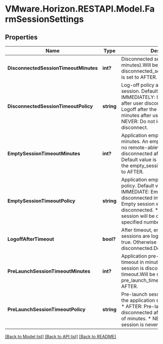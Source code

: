 # VMware.Horizon.RESTAPI.Model.FarmSessionSettings
## Properties

Name | Type | Description | Notes
------------ | ------------- | ------------- | -------------
**DisconnectedSessionTimeoutMinutes** | **int?** | Disconnected sessions timeout (in minutes).Will be set when disconnected_session_timeout_policy is set to AFTER. | [optional] 
**DisconnectedSessionTimeoutPolicy** | **string** | Log-off policy after disconnected session. Default value is NEVER. * IMMEDIATELY: Immmediately Logoff after user disconnect. * AFTER: Logoff after the specified number of minutes after user disconnect. * NEVER: Do not logoff after user disconnect. | 
**EmptySessionTimeoutMinutes** | **int?** | Application empty session timeout in minutes. An empty session that has no remote-ablewindow is disconnected after the timeout. Default value is 1.Will be set when the empty_session_timeout_policy set to AFTER. | [optional] 
**EmptySessionTimeoutPolicy** | **string** | Application empty session timeout policy. Default value is AFTER. * IMMEDIATE: Empty session will be disconnected immediately. * NEVER: Empty session will never disconnected. * AFTER: Empty session will be disconnected after specified number of minutes. | 
**LogoffAfterTimeout** | **bool?** | After timeout, empty application sessions are logged off when set to true. Otherwise sessions are disconnected.Default value is false. | 
**PreLaunchSessionTimeoutMinutes** | **int?** | Application pre-launch session timeout in minutes. A pre-launch session is disconnected after the timeout.Will be set only when pre_launch_timeout_policy is set to AFTER. | [optional] 
**PreLaunchSessionTimeoutPolicy** | **string** | Pre-launch session timeout policy for the application sessions on this Farm. * AFTER: Pre-launched session is disconnected after specified number of minutes. * NEVER: Pre-launched session is never disconnected. | [optional] 

[[Back to Model list]](../README.md#documentation-for-models) [[Back to API list]](../README.md#documentation-for-api-endpoints) [[Back to README]](../README.md)

